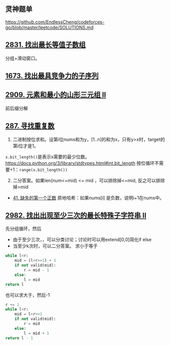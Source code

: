 

## 灵神题单
<https://github.com/EndlessCheng/codeforces-go/blob/master/leetcode/SOLUTIONS.md>

## [2831. 找出最长等值子数组](https://leetcode.cn/problems/find-the-longest-equal-subarray/description/?envType=daily-question&envId=2024-05-23)

分组+滑动窗口。

## [1673. 找出最具竞争力的子序列](https://leetcode.cn/problems/find-the-most-competitive-subsequence/description/?envType=daily-question&envId=2024-05-24)


## [2909. 元素和最小的山形三元组 II](https://leetcode.cn/problems/minimum-sum-of-mountain-triplets-ii/description/)
前后缀分解

## [287. 寻找重复数](https://leetcode.cn/problems/find-the-duplicate-number/description/)
1. 二进制按位求和。设第i位nums和为y，[1..n]的和为x，只有y>x时，target的第i位才是1。

`x.bit_length()`是表示x需要的最少位数。<https://docs.python.org/3/library/stdtypes.html#int.bit_length> 按位循环不需要+1：`range(x.bit_length())`

2. 二分答案。如果len(num<=mid) <= mid ，可以排除掉<=mid, 反之可以排除掉>mid

- [41. 缺失的第一个正数](https://leetcode.cn/problems/first-missing-positive/description/)
原地哈希：如果nums[i] 是负数，说明i+1在nums中。

## [2982. 找出出现至少三次的最长特殊子字符串 II](https://leetcode.cn/problems/find-longest-special-substring-that-occurs-thrice-ii/description/)
先分组循环，然后
- 由于至少三次，，可以分类讨论；讨论时可以用extend[0,0]简化if else
- 当至少k次时，可以二分答案。
求小于等于
```py
while l<r:
    mid = (l+r>>1) + 1
    if not valid(mid):
        r = mid - 1
    else:
        l = mid 
return l
```
也可以求大于，然后-1
```py
r += 1
while l<r:
    mid = l+r>>1
    if not valid(mid):
        r = mid
    else:
        l = mid + 1
return l - 1
```